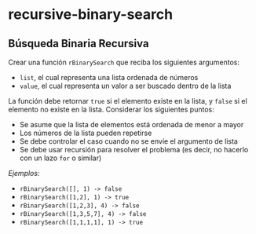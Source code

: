 # recursive-binary-search

## Búsqueda Binaria Recursiva

Crear una función `rBinarySearch` que reciba los siguientes argumentos:

- `list`, el cual representa una lista ordenada de números
- `value`, el cual representa un valor a ser buscado dentro de la lista

La función debe retornar `true` si el elemento existe en la lista, y `false` si el elemento no existe en la lista. Considerar los siguientes puntos:

- Se asume que la lista de elementos está ordenada de menor a mayor
- Los números de la lista pueden repetirse
- Se debe controlar el caso cuando no se envíe el argumento de lista
- Se debe usar recursión para resolver el problema (es decir, no hacerlo con un lazo `for` o similar)

*Ejemplos:*

- `rBinarySearch([], 1) -> false`
- `rBinarySearch([1,2], 1) -> true`
- `rBinarySearch([1,2,3], 4) -> false`
- `rBinarySearch([1,3,5,7], 4) -> false`
- `rBinarySearch([1,1,1,1], 1) -> true`
